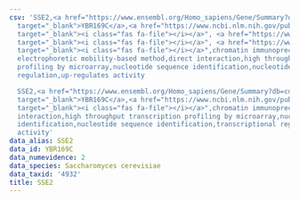 ```yaml
---
csv: 'SSE2,<a href="https://www.ensembl.org/Homo_sapiens/Gene/Summary?db=core;g=YBR169C"
  target="_blank">YBR169C</a>,<a href="https://www.ncbi.nlm.nih.gov/pubmed/10411744pubmed"
  target="_blank"><i class="fas fa-file"></i></a>", <a href="https://www.ncbi.nlm.nih.gov/pubmed/16880382"
  target="_blank"><i class="fas fa-file"></i></a>", <a href="https://www.ncbi.nlm.nih.gov/pubmed/16926161"
  target="_blank"><i class="fas fa-file"></i></a>",chromatin immunoprecipitation assay,
  electrophoretic mobility-based method,direct interaction,high throughput transcription
  profiling by microarray,nucleotide sequence identification,nucleotide sequence identification,transcriptional
  regulation,up-regulates activity

  SSE2,<a href="https://www.ensembl.org/Homo_sapiens/Gene/Summary?db=core;g=YBR169C"
  target="_blank">YBR169C</a>,<a href="https://www.ncbi.nlm.nih.gov/pubmed/15169889"
  target="_blank"><i class="fas fa-file"></i></a>",chromatin immunoprecipitation assay,direct
  interaction,high throughput transcription profiling by microarray,nucleotide sequence
  identification,nucleotide sequence identification,transcriptional regulation,up-regulates
  activity'
data_alias: SSE2
data_id: YBR169C
data_numevidence: 2
data_species: Saccharomyces cerevisiae
data_taxid: '4932'
title: SSE2
---
```

